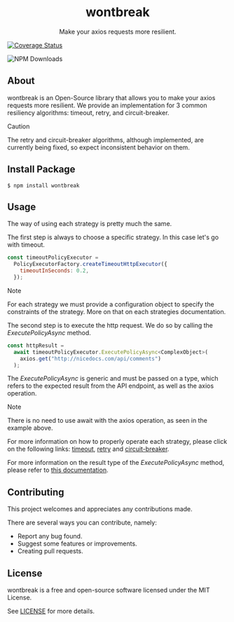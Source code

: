 <h1 align="center">
  wontbreak
</h1>
<p align="center">
  Make your axios requests more resilient.
</p>

[![Coverage Status](https://coveralls.io/repos/github/Nebula-Software-Systems/wontbreak/badge.svg?branch=main)](https://coveralls.io/github/Nebula-Software-Systems/wontbreak?branch=main)

![NPM Downloads](https://img.shields.io/npm/d18m/wontbreak)

## About

wontbreak is an Open-Source library that allows you to make your axios requests more resilient.
We provide an implementation for 3 common resiliency algorithms: timeout, retry, and circuit-breaker.

> [!CAUTION]
> The retry and circuit-breaker algorithms, although implemented, are currently being fixed, so expect inconsistent behavior on them.

## Install Package
```shell
$ npm install wontbreak
```

## Usage

The way of using each strategy is pretty much the same.

The first step is always to choose a specific strategy. In this case let's go with timeout.

```js
const timeoutPolicyExecutor =
  PolicyExecutorFactory.createTimeoutHttpExecutor({
    timeoutInSeconds: 0.2,
  });
```

> [!NOTE]
> For each strategy we must provide a configuration object to specify the constraints of the strategy. More on that on each strategies documentation.


The second step is to execute the http request. We do so by calling the _ExecutePolicyAsync_ method.

```js
const httpResult =
  await timeoutPolicyExecutor.ExecutePolicyAsync<ComplexObject>(
    axios.get("http://nicedocs.com/api/comments")
  );
```

The _ExecutePolicyAsync_ is generic and must be passed on a type, which refers to the expected result from the API endpoint, as well as the axios operation.

> [!NOTE]
> There is no need to use await with the axios operation, as seen in the example above.

For more information on how to properly operate each strategy, please click on the following links: [timeout](docs/strategies/timeout/timeout.md), [retry](docs/strategies/retry/retry.md) and [circuit-breaker](docs/strategies/circuit-breaker/circuit-breaker.md).

For more information on the result type of the _ExecutePolicyAsync_ method, please refer to [this documentation](docs/result/result.md).


## Contributing

This project welcomes and appreciates any contributions made.

There are several ways you can contribute, namely:

- Report any bug found.
- Suggest some features or improvements.
- Creating pull requests.

## License

wontbreak is a free and open-source software licensed under the MIT License.

See [LICENSE](LICENSE) for more details.
